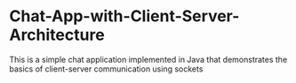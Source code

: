 # Chat-App-with-Client-Server-Architecture
This is a simple chat application implemented in Java that demonstrates the basics of client-server communication using sockets
